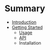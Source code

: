 # Summary

* [Introduction](README.md)
* [Getting Started](getting_started/README.md)
   * [Usage](getting_started/usage.md)
   * [API](getting_started/api.md)
   * Installation

